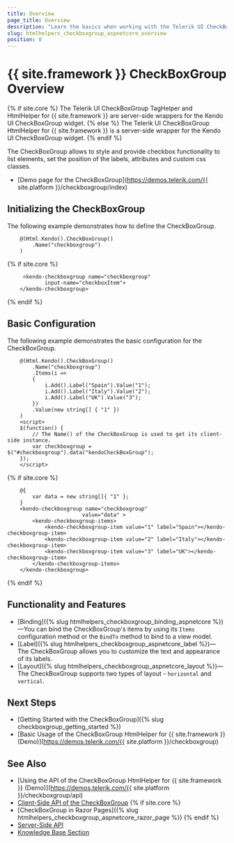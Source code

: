 ```yaml
---
title: Overview
page_title: Overview
description: "Learn the basics when working with the Telerik UI CheckBoxGroup component for {{ site.framework }}."
slug: htmlhelpers_checkboxgroup_aspnetcore_overview
position: 0
---
```


# {{ site.framework }} CheckBoxGroup Overview

{% if site.core %}
The Telerik UI CheckBoxGroup TagHelper and HtmlHelper for {{ site.framework }} are server-side wrappers for the Kendo UI CheckBoxGroup widget.
{% else %}
The Telerik UI CheckBoxGroup HtmlHelper for {{ site.framework }} is a server-side wrapper for the Kendo UI CheckBoxGroup widget.
{% endif %}

The CheckBoxGroup allows to style and provide checkbox functionality to list elements, set the position of the labels, attributes and custom css classes.

* [Demo page for the CheckBoxGroup](https://demos.telerik.com/{{ site.platform }}/checkboxgroup/index)

## Initializing the CheckBoxGroup

The following example demonstrates how to define the CheckBoxGroup.

```HtmlHelper
    @(Html.Kendo().CheckBoxGroup()
        .Name("checkboxgroup")
    )
```
{% if site.core %}
```TagHelper
     <kendo-checkboxgroup name="checkboxgroup"
            input-name="checkboxItem">
    </kendo-checkboxgroup>
```
{% endif %}

## Basic Configuration

The following example demonstrates the basic configuration for the CheckBoxGroup.

```HtmlHelper
    @(Html.Kendo().CheckBoxGroup()
        .Name("checkboxgroup")
        .Items(i =>
        {
            i.Add().Label("Spain").Value("1");
            i.Add().Label("Italy").Value("2");
            i.Add().Label("UK").Value("3");
        })
        .Value(new string[] { "1" })
    )
    <script>
    $(function() {
        // The Name() of the CheckBoxGroup is used to get its client-side instance.
        var checkboxgroup = $("#checkboxgroup").data("kendoCheckBoxGroup");
    });
    </script>
```
{% if site.core %}
```TagHelper
    @{
        var data = new string[]{ "1" };
    }
    <kendo-checkboxgroup name="checkboxgroup"
                        value="data" >
        <kendo-checkboxgroup-items>
            <kendo-checkboxgroup-item value="1" label="Spain"></kendo-checkboxgroup-item>
            <kendo-checkboxgroup-item value="2" label="Italy"></kendo-checkboxgroup-item>
            <kendo-checkboxgroup-item value="3" label="UK"></kendo-checkboxgroup-item>
        </kendo-checkboxgroup-items>
    </kendo-checkboxgroup>
```
{% endif %}

## Functionality and Features

* [Binding]({% slug htmlhelpers_checkboxgroup_binding_aspnetcore %})—You can bind the CheckBoxGroup's items by using its `Items` configuration method or the `BindTo` method to bind to a view model.
* [Label]({% slug htmlhelpers_checkboxgroup_aspnetcore_label %})—The CheckBoxGroup allows you to customize the text and appearance of its labels.
* [Layout]({% slug htmlhelpers_checkboxgroup_aspnetcore_layout %})—The CheckBoxGroup supports two types of layout - `horizontal` and `vertical`.

## Next Steps

* [Getting Started with the CheckBoxGroup]({% slug checkboxgroup_getting_started %})
* [Basic Usage of the CheckBoxGroup HtmlHelper for {{ site.framework }} (Demo)](https://demos.telerik.com/{{ site.platform }}/checkboxgroup)

## See Also

* [Using the API of the CheckBoxGroup HtmlHelper for {{ site.framework }} (Demo)](https://demos.telerik.com/{{ site.platform }}/checkboxgroup/api)
* [Client-Side API of the CheckBoxGroup](https://docs.telerik.com/kendo-ui/api/javascript/ui/checkboxgroup)
{% if site.core %}
* [CheckBoxGroup in Razor Pages]({% slug htmlhelpers_checkboxgroup_aspnetcore_razor_page %})
{% endif %}
* [Server-Side API](/api/checkboxgroup)
* [Knowledge Base Section](/knowledge-base)